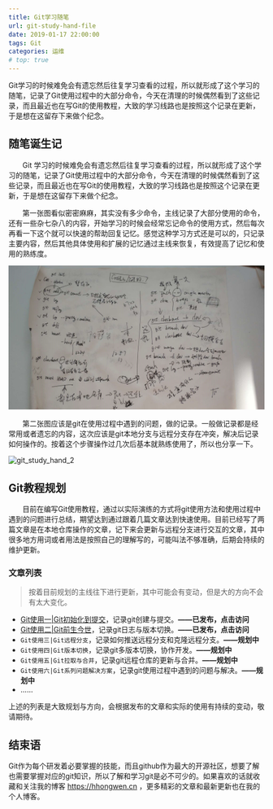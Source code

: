 ```yaml
---
title: Git学习随笔
url: git-study-hand-file
date: 2019-01-17 22:00:00
tags: Git
categories: 运维
# top: true
---
```


Git学习的时候难免会有遗忘然后往复学习查看的过程，所以就形成了这个学习的随笔，记录了Git使用过程中的大部分命令，今天在清理的时候偶然看到了这些记录，而且最近也在写Git的使用教程，大致的学习线路也是按照这个记录在更新，于是想在这留存下来做个纪念。

<!--more-->

## 随笔诞生记

&#160; &#160; &#160; &#160;Git 学习的时候难免会有遗忘然后往复学习查看的过程，所以就形成了这个学习的随笔，记录了Git使用过程中的大部分命令，今天在清理的时候偶然看到了这些记录，而且最近也在写Git的使用教程，大致的学习线路也是按照这个记录在更新，于是想在这留存下来做个纪念。

&#160; &#160; &#160; &#160;第一张图看似密密麻麻，其实没有多少命令，主线记录了大部分使用的命令，还有一些杂七杂八的内容，开始学习的时候会经常忘记命令的使用方式，然后每次再看一下这个就可以快速的帮助回复记忆。感觉这种学习方式还是可以的，只记录主要内容，然后其他具体使用和扩展的记忆通过主线来恢复，有效提高了记忆和使用的熟练度。

![git_study_hand_1](/source/images/git_study_hand_1.jpg)

&#160; &#160; &#160; &#160;第二张图应该是git在使用过程中遇到的问题，做的记录。一般做记录都是经常用或者遗忘的内容，这次应该是git本地分支与远程分支存在冲突，解决后记录如何操作的。按着这个步骤操作过几次后基本就熟练使用了，所以也分享一下。

![git_study_hand_2](/images/git_study_hand_2.jpg)

## Git教程规划

&#160; &#160; &#160; &#160;目前在编写Git使用教程，通过以实际演练的方式将git使用方法和使用过程中遇到的问题进行总结，期望达到通过跟着几篇文章达到快速使用。目前已经写了两篇文章是在本地仓库操作的文章，记下来会更新与远程分支进行交互的文章，其中很多地方用词或者用法是按照自己的理解写的，可能叫法不够准确，后期会持续的维护更新。

### 文章列表

> 按着目前规划的主线往下进行更新，其中可能会有变动，但是大的方向不会有太大变化。

- [Git使用一|Git初始化到提交](https://hhongwen.cn/20190110/git-summary-of-usage/)，记录git创建与提交。**——已发布，点击访问**
- [Git使用二|Git前生今世](https://hhongwen.cn/20190114/git-usage-commit-log/)，记录git日志与版本切换。**——已发布，点击访问**
- `Git使用三|Git远程分支`，记录如何推送远程分支和克隆远程分支。**——规划中**
- `Git使用四|Git版本切换`，记录git多版本切换，协作开发。**——规划中**
- `Git使用五|Git拉取与合并`，记录git远程仓库的更新与合并。**——规划中**
- `Git使用六|Git系列问题解决方案`，记录git使用过程中遇到的问题与解决。**——规划中**
- ......

上述的列表是大致规划与方向，会根据发布的文章和实际的使用有持续的变动，敬请期待。

## 结束语

Git作为每个研发着必要掌握的技能，而且github作为最大的开源社区，想要了解也需要掌握对应的git知识，所以了解和学习git是必不可少的。如果喜欢的话就收藏和关注我的博客 https://hhongwen.cn ，更多精彩的文章和最新更新也在我的个人博客。